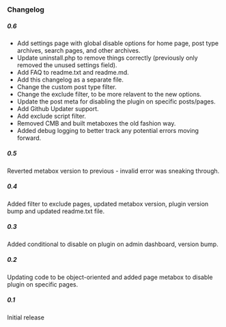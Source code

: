 ### Changelog

##### 0.6
- Add settings page with global disable options for home page, post type archives, search pages, and other archives.
- Update uninstall.php to remove things correctly (previously only removed the unused settings field).
- Add FAQ to readme.txt and readme.md.
- Add this changelog as a separate file.
- Change the custom post type filter.
- Change the exclude filter, to be more relavent to the new options.
- Update the post meta for disabling the plugin on specific posts/pages.
- Add Github Updater support.
- Add exclude script filter.
- Removed CMB and built metaboxes the old fashion way.
- Added debug logging to better track any potential errors moving forward.

##### 0.5
Reverted metabox version to previous - invalid error was sneaking through.

##### 0.4
Added filter to exclude pages, updated metabox version, plugin version bump and updated readme.txt file.

##### 0.3
Added conditional to disable on plugin on admin dashboard, version bump. 
 	
##### 0.2
Updating code to be object-oriented and added page metabox to disable plugin on specific pages.

##### 0.1
Initial release
